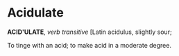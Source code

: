 # Acidulate

**ACID'ULATE**, _verb transitive_ \[Latin acidulus, slightly sour;

To tinge with an acid; to make acid in a moderate degree.